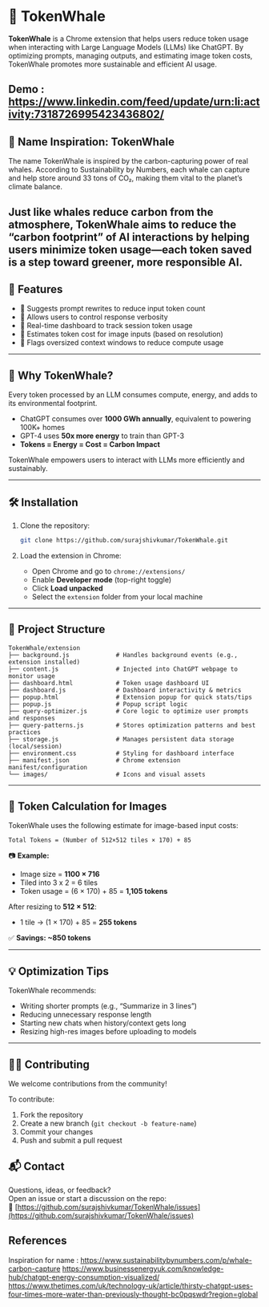 # 🐋 TokenWhale

**TokenWhale** is a Chrome extension that helps users reduce token usage when interacting with Large Language Models (LLMs) like ChatGPT. By optimizing prompts, managing outputs, and estimating image token costs, TokenWhale promotes more sustainable and efficient AI usage.


Demo :
https://www.linkedin.com/feed/update/urn:li:activity:7318726995423436802/
---

## 🐋 Name Inspiration: TokenWhale 
The name TokenWhale is inspired by the carbon-capturing power of real whales. According to Sustainability by Numbers, each whale can capture and help store around 33 tons of CO₂, making them vital to the planet’s climate balance.

Just like whales reduce carbon from the atmosphere, TokenWhale aims to reduce the “carbon footprint” of AI interactions by helping users minimize token usage—each token saved is a step toward greener, more responsible AI.
---

## 🚀 Features

- 🔹 Suggests prompt rewrites to reduce input token count  
- 🔹 Allows users to control response verbosity  
- 🔹 Real-time dashboard to track session token usage  
- 🔹 Estimates token cost for image inputs (based on resolution)  
- 🔹 Flags oversized context windows to reduce compute usage

---

## 🧠 Why TokenWhale?

Every token processed by an LLM consumes compute, energy, and adds to its environmental footprint.

- ChatGPT consumes over **1000 GWh annually**, equivalent to powering 100K+ homes  
- GPT-4 uses **50x more energy** to train than GPT-3  
- **Tokens = Energy = Cost = Carbon Impact**

TokenWhale empowers users to interact with LLMs more efficiently and sustainably.

---

## 🛠 Installation

1. Clone the repository:
   ```bash
   git clone https://github.com/surajshivkumar/TokenWhale.git
   ```

2. Load the extension in Chrome:
   - Open Chrome and go to `chrome://extensions/`
   - Enable **Developer mode** (top-right toggle)
   - Click **Load unpacked**
   - Select the `extension` folder from your local machine

---

## 📁 Project Structure

```
TokenWhale/extension
├── background.js             # Handles background events (e.g., extension installed)
├── content.js                # Injected into ChatGPT webpage to monitor usage
├── dashboard.html            # Token usage dashboard UI
├── dashboard.js              # Dashboard interactivity & metrics
├── popup.html                # Extension popup for quick stats/tips
├── popup.js                  # Popup script logic
├── query-optimizer.js        # Core logic to optimize user prompts and responses
├── query-patterns.js         # Stores optimization patterns and best practices
├── storage.js                # Manages persistent data storage (local/session)
├── environment.css           # Styling for dashboard interface
├── manifest.json             # Chrome extension manifest/configuration
└── images/                   # Icons and visual assets
```

---

## 🔢 Token Calculation for Images

TokenWhale uses the following estimate for image-based input costs:

```
Total Tokens = (Number of 512×512 tiles × 170) + 85
```

📷 **Example:**
- Image size = **1100 × 716**
- Tiled into 3 x 2 = 6 tiles
- Token usage = (6 × 170) + 85 = **1,105 tokens**

After resizing to **512 × 512**:
- 1 tile → (1 × 170) + 85 = **255 tokens**

✅ **Savings: ~850 tokens**

---

## 💡 Optimization Tips

TokenWhale recommends:
- Writing shorter prompts (e.g., “Summarize in 3 lines”)
- Reducing unnecessary response length
- Starting new chats when history/context gets long
- Resizing high-res images before uploading to models

---

## 👨‍💻 Contributing

We welcome contributions from the community!

To contribute:
1. Fork the repository  
2. Create a new branch (`git checkout -b feature-name`)  
3. Commit your changes  
4. Push and submit a pull request

## 📬 Contact

Questions, ideas, or feedback?  
Open an issue or start a discussion on the repo:  
🔗 [https://github.com/surajshivkumar/TokenWhale/issues](https://github.com/surajshivkumar/TokenWhale/issues)

## References

Inspiration for name : https://www.sustainabilitybynumbers.com/p/whale-carbon-capture
https://www.businessenergyuk.com/knowledge-hub/chatgpt-energy-consumption-visualized/
https://www.thetimes.com/uk/technology-uk/article/thirsty-chatgpt-uses-four-times-more-water-than-previously-thought-bc0pqswdr?region=global

   
 
